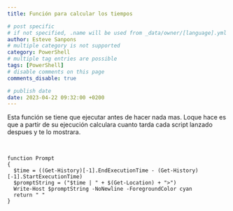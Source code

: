 ```yaml
---
title: Función para calcular los tiempos

# post specific
# if not specified, .name will be used from _data/owner/[language].yml
author: Esteve Sanpons
# multiple category is not supported
category: PowerShell
# multiple tag entries are possible
tags: [PowerShell]
# disable comments on this page
comments_disable: true

# publish date
date: 2023-04-22 09:32:00 +0200
---
```


<!-- outline-start -->

Esta función se tiene que ejecutar antes de hacer nada mas.
Loque hace es que a partir de su ejecución calculara cuanto tarda cada script lanzado despues y te lo mostrara.

<br>
<!-- outline-end -->

```
function Prompt
{
  $time = ((Get-History)[-1].EndExecutionTime - (Get-History)[-1].StartExecutionTime)
  $promptString = ("$time | " + $(Get-Location) + ">")
  Write-Host $promptString -NoNewline -ForegroundColor cyan
  return " "
}

```
